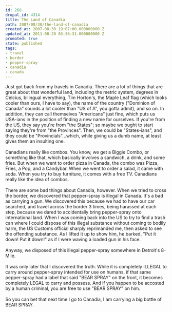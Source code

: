 ```yaml
---
id: 268
drupal_id: 4314
title: The Land of Canadia
path: 2007/08/30/the-land-of-canadia
created_at: 2007-08-30 19:07:00.000000000 Z
updated_at: 2011-08-20 03:36:31.000000000 Z
promoted: true
state: published
tags:
- travel
- border
- pepper-spray
- canadia
- canada
---
```

Just got back from my travels in Canadia. There are a lot of things that are great about that wonderful land, including the metric system, degrees in Celcius, bilingual everything, Tim Horton's, the Maple Leaf flag (which looks cooler than ours, I have to say), the name of the country ("Dominion of Canada" sounds a lot cooler than "US of A", you gotta admit), and so on. In addition, they can call themselves "Americans" just fine, which puts us USA-ians in the position of finding a new name for ourselves. If you're from the US, they say you're from "the States"; so maybe we ought to start saying they're from "the Provinces". Then, we could be "States-ians", and they could be "Provincials"...which, while giving us a dumb name, at least gives them an insulting one.<br /><br />Canadians really like combos. You know, we get a Biggie Combo, or something like that, which basically involves a sandwich, a drink, and some fries. But when we went to order pizza in Canada, the combo was Pizza, Fries, a Pop, and a Candybar. When we went to order a salad, it came with soda. When you try to buy furniture, it comes with a free TV. Canadians really like the idea of combos.<br /><br />There are some bad things about Canadia, however. When we tried to cross the border, we discovered that pepper-spray is illegal in Canada. It's a bad as carrying a gun. We discovered this because we had to have our car searched, and travel across the border 3 times, being harassed at each step, because we dared to accidentally bring pepper-spray onto international land. When I was coming back into the US to try to find a trash can where I could dispose of this illegal substance without coming to bodily harm, the US Customs official sharply reprimanded me, then asked to see the offending substance. As I lifted it up to show him, he barked, "Put it down! Put it down!" as if I were waving a loaded gun in his face.<br /><br />Anyway, we disposed of this illegal pepper-spray somewhere in Detroit's 8-Mile.<br /><br />It was only later that I discovered the truth. While it is completely ILLEGAL to carry around pepper-spray intended for use on humans, if that same pepper-spray had a label that said "BEAR SPRAY" on the front, it becomes completely LEGAL to carry and possess. And if you happen to be accosted by a human criminal, you are free to use "BEAR SPRAY" on him.<br /><br />So you can bet that next time I go to Canadia, I am carrying a big bottle of BEAR SPRAY.
